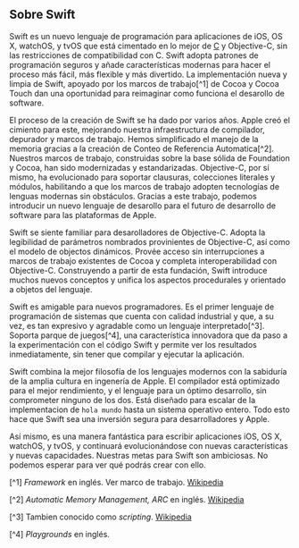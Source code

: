 ## Sobre Swift

Swift es un nuevo lenguaje de programación para aplicaciones de iOS, OS X, watchOS, y tvOS que está cimentado en lo mejor de [C](https://es.wikipedia.org/wiki/C_(lenguaje_de_programación)) y Objective-C, sin las restricciones de compatibilidad con C. Swift adopta patrones de programación seguros y añade características modernas para hacer el proceso más fácil, más flexible y más divertido. La implementación nueva y limpia de Swift, apoyado por los marcos de trabajo[^1] de Cocoa y Cocoa Touch dan una oportunidad para reimaginar como funciona el desarollo de software.

El proceso de la creación de Swift se ha dado por varios años. Apple creó el cimiento para este, mejorando nuestra infraestructura de compilador, depurador y marcos de trabajo. Hemos simplificado el manejo de la memoria gracias a la creación de Conteo de Referencia Automatica[^2]. Nuestros marcos de trabajo, construidas sobre la base sólida de Foundation y Cocoa, han sido modernizadas y estandarizadas. Objective-C, por sí mismo, ha evolucionado para soportar clausuras, colecciones literales y módulos, habilitando a que los marcos de trabajo adopten tecnologías de lenguas modernas sin obstáculos. Gracias a este trabajo, podemos introducir un nuevo lenguaje de desarollo para el futuro de desarrollo de software para las plataformas de Apple.

Swift se siente familiar para desarolladores de Objective-C. Adopta la legibilidad de parámetros nombrados provinientes de Objective-C, así como el modelo de objectos dinámicos. Provée acceso sin interrupciones a marcos de trabajo existentes de Cocoa y completa interoperabilidad con Objective-C. Construyendo a partir de esta fundación, Swift introduce muchos nuevos conceptos y unifica los aspectos procedurales y orientado a objetos del lenguaje.

Swift es amigable para nuevos programadores. Es el primer lenguaje de programación de sistemas que cuenta con calidad industrial y que, a su vez, es tan expresivo y agradable como un lenguaje interpretado[^3]. Soporta parque de juegos[^4], una característica innovadora que da paso a la experimentación con el código Swift y permite ver los resultados inmediatamente, sin tener que compilar y ejecutar la aplicación.

Swift combina la mejor filosofía de los lenguajes modernos con la sabiduría de la amplia cultura en ingenería de Apple. El compilador está optimizado para el mejor rendimiento, y el lenguaje para un óptimo desarrollo, sin comprometer ninguno de los dos. Está diseñado para escalar de la implementacion de `hola mundo` hasta un sistema operativo entero. Todo esto hace que Swift sea una inversión segura para desarrolladores y Apple.

Así mismo, es una manera fantástica para escribir aplicaciones iOS, OS X, watchOS, y tvOS, y continuará evolucionándose con nuevas características y nuevas capacidades. Nuestras metas para Swift son ambiciosas. No podemos esperar para ver qué podrás crear con ello.


[^1] *Framework* en inglés. Ver marco de trabajo. [Wikipedia](https://es.wikipedia.org/wiki/Framework)

[^2] *Automatic Memory Management, ARC* en inglés. [Wikipedia](https://es.wikipedia.org/wiki/Contabilidad_de_Referencia_Automatica)

[^3] Tambien conocido como *scripting*. [Wikipedia](https://es.wikipedia.org/wiki/Scripting)

[^4] *Playgrounds* en inglés.